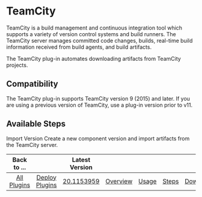 
# TeamCity

TeamCity is a build management and continuous integration tool which supports a variety of version control systems and build runners. The TeamCity server manages committed code changes, builds, real-time build information received from build agents, and build artifacts.

The TeamCity plug-in automates downloading artifacts from TeamCity projects.

## Compatibility

The TeamCity plug-in supports TeamCity version 9 (2015) and later. If you are using a previous version of TeamCity, use a plug-in version prior to v11.

## Available Steps

Import Version Create a new component version and import artifacts from the TeamCity server.

|Back to ...||Latest Version|||||
| :---: | :---: | :---: | :---: | :---: | :---: | :---: |
|[All Plugins](../../index.md)|[Deploy Plugins](../README.md)|[20.1153959](https://raw.githubusercontent.com/UrbanCode/IBM-UCD-PLUGINS/main/files/TeamCitySourceConfig/ucd-TeamCitySourceConfig-20.1153959.zip)|[Overview](overview.md)|[Usage](usage.md)|[Steps](steps.md)|[Downloads](downloads.md)|
